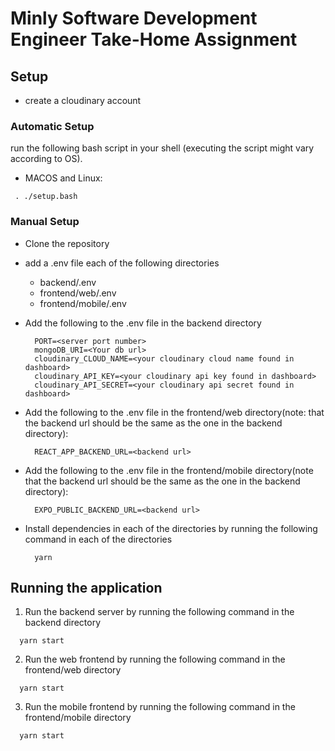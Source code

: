 # Minly Software Development Engineer Take-Home Assignment

## Setup
- create a cloudinary account


### Automatic Setup
 run the following bash script in your shell (executing the script might vary according to OS).

- MACOS and Linux:
```
 . ./setup.bash
```


### Manual Setup
- Clone the repository
- add a .env file each of the following directories
  - backend/.env
  - frontend/web/.env
  - frontend/mobile/.env
- Add the following to the .env file in the backend directory
  ```
    PORT=<server port number>
    mongoDB_URI=<Your db url>
    cloudinary_CLOUD_NAME=<your cloudinary cloud name found in dashboard>
    cloudinary_API_KEY=<your cloudinary api key found in dashboard>
    cloudinary_API_SECRET=<your cloudinary api secret found in dashboard>
  ```
- Add the following to the .env file in the frontend/web directory(note: that the backend url should be the same as the one in the backend directory):

  ```
    REACT_APP_BACKEND_URL=<backend url>
  ```

- Add the following to the .env file in the frontend/mobile directory(note that the backend url should be the same as the one in the backend directory):

  ```
    EXPO_PUBLIC_BACKEND_URL=<backend url>
  ```

- Install dependencies in each of the directories by running the following command in each of the directories
  ```
    yarn
  ```

## Running the application

1. Run the backend server by running the following command in the backend directory

```
  yarn start
```

2. Run the web frontend by running the following command in the frontend/web directory

```
  yarn start
```

3. Run the mobile frontend by running the following command in the frontend/mobile directory

```
  yarn start
```

